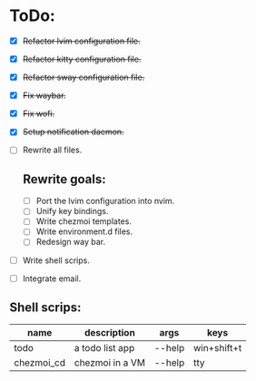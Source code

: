 # ToDo:

* [X] ~~Refactor lvim configuration file.~~
* [X] ~~Refactor kitty configuration file.~~
* [X] ~~Refactor sway configuration file.~~
* [X] ~~Fix waybar.~~
* [X] ~~Fix wofi.~~
* [X] ~~Setup notification daemon.~~
* [ ] Rewrite all files.
    ## Rewrite goals:
    * [ ] Port the lvim configuration into nvim.
    * [ ] Unify key bindings.
    * [ ] Write chezmoi templates.
    * [ ] Write environment.d files.
    * [ ] Redesign way bar.
* [ ] Write shell scrips.
* [ ] Integrate email.



## Shell scrips:

|name|description|args|keys|
|-|-|-|-|
|todo|a todo list app| --help|win+shift+t|
|chezmoi_cd|chezmoi in a VM| --help|tty|

<!-- ||||| -->
